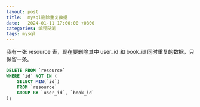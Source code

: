 ```yaml
---
layout: post
title:  mysql删除重复数据
date:   2024-01-11 17:00:00 +0800
categories: 编程随笔
tags: mysql
---
```


我有一张 resource 表，现在要删除其中 user_id 和 book_id 同时重复的数据，只保留一条。

```sql
DELETE FROM `resource`
WHERE `id` NOT IN (
    SELECT MIN(`id`)
    FROM `resource`
    GROUP BY `user_id`, `book_id`
);
```
